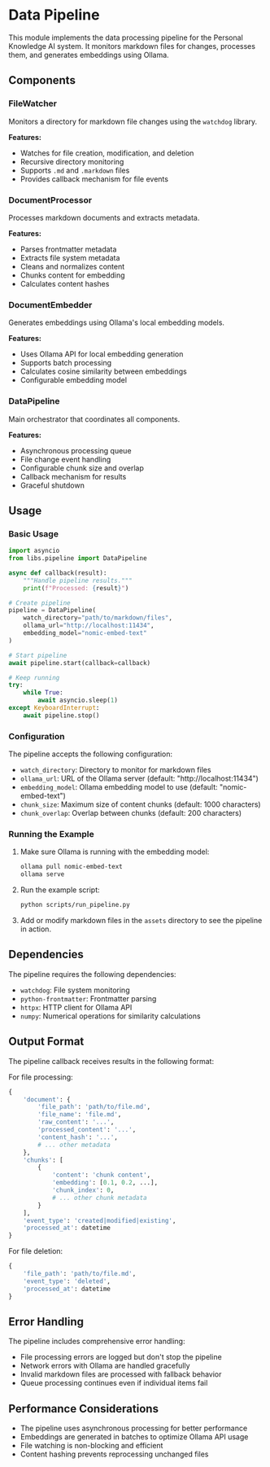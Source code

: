 # Data Pipeline

This module implements the data processing pipeline for the Personal Knowledge AI system. It monitors markdown files for changes, processes them, and generates embeddings using Ollama.

## Components

### FileWatcher

Monitors a directory for markdown file changes using the `watchdog` library.

**Features:**

- Watches for file creation, modification, and deletion
- Recursive directory monitoring
- Supports `.md` and `.markdown` files
- Provides callback mechanism for file events

### DocumentProcessor

Processes markdown documents and extracts metadata.

**Features:**

- Parses frontmatter metadata
- Extracts file system metadata
- Cleans and normalizes content
- Chunks content for embedding
- Calculates content hashes

### DocumentEmbedder

Generates embeddings using Ollama's local embedding models.

**Features:**

- Uses Ollama API for local embedding generation
- Supports batch processing
- Calculates cosine similarity between embeddings
- Configurable embedding model

### DataPipeline

Main orchestrator that coordinates all components.

**Features:**

- Asynchronous processing queue
- File change event handling
- Configurable chunk size and overlap
- Callback mechanism for results
- Graceful shutdown

## Usage

### Basic Usage

```python
import asyncio
from libs.pipeline import DataPipeline

async def callback(result):
    """Handle pipeline results."""
    print(f"Processed: {result}")

# Create pipeline
pipeline = DataPipeline(
    watch_directory="path/to/markdown/files",
    ollama_url="http://localhost:11434",
    embedding_model="nomic-embed-text"
)

# Start pipeline
await pipeline.start(callback=callback)

# Keep running
try:
    while True:
        await asyncio.sleep(1)
except KeyboardInterrupt:
    await pipeline.stop()
```

### Configuration

The pipeline accepts the following configuration:

- `watch_directory`: Directory to monitor for markdown files
- `ollama_url`: URL of the Ollama server (default: "http://localhost:11434")
- `embedding_model`: Ollama embedding model to use (default: "nomic-embed-text")
- `chunk_size`: Maximum size of content chunks (default: 1000 characters)
- `chunk_overlap`: Overlap between chunks (default: 200 characters)

### Running the Example

1. Make sure Ollama is running with the embedding model:

   ```bash
   ollama pull nomic-embed-text
   ollama serve
   ```

2. Run the example script:

   ```bash
   python scripts/run_pipeline.py
   ```

3. Add or modify markdown files in the `assets` directory to see the pipeline in action.

## Dependencies

The pipeline requires the following dependencies:

- `watchdog`: File system monitoring
- `python-frontmatter`: Frontmatter parsing
- `httpx`: HTTP client for Ollama API
- `numpy`: Numerical operations for similarity calculations

## Output Format

The pipeline callback receives results in the following format:

For file processing:

```python
{
    'document': {
        'file_path': 'path/to/file.md',
        'file_name': 'file.md',
        'raw_content': '...',
        'processed_content': '...',
        'content_hash': '...',
        # ... other metadata
    },
    'chunks': [
        {
            'content': 'chunk content',
            'embedding': [0.1, 0.2, ...],
            'chunk_index': 0,
            # ... other chunk metadata
        }
    ],
    'event_type': 'created|modified|existing',
    'processed_at': datetime
}
```

For file deletion:

```python
{
    'file_path': 'path/to/file.md',
    'event_type': 'deleted',
    'processed_at': datetime
}
```

## Error Handling

The pipeline includes comprehensive error handling:

- File processing errors are logged but don't stop the pipeline
- Network errors with Ollama are handled gracefully
- Invalid markdown files are processed with fallback behavior
- Queue processing continues even if individual items fail

## Performance Considerations

- The pipeline uses asynchronous processing for better performance
- Embeddings are generated in batches to optimize Ollama API usage
- File watching is non-blocking and efficient
- Content hashing prevents reprocessing unchanged files
